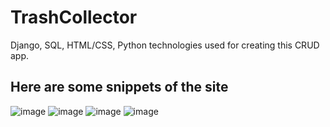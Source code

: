 # TrashCollector
Django, SQL, HTML/CSS, Python technologies used for creating this CRUD app.
## Here are some snippets of the site
![image](https://user-images.githubusercontent.com/62074841/132032618-b504c434-78d3-429c-8872-1284f1bfad04.png)
![image](https://user-images.githubusercontent.com/62074841/132032665-3302a80d-43a6-4eff-8ab0-0fe2c8954737.png)
![image](https://user-images.githubusercontent.com/62074841/132033154-282cf5e8-08fe-46c1-b5d9-1fd5d25160bd.png)
![image](https://user-images.githubusercontent.com/62074841/132033246-ce4c6f50-1ca5-4c48-b6f8-72b08e105335.png)
